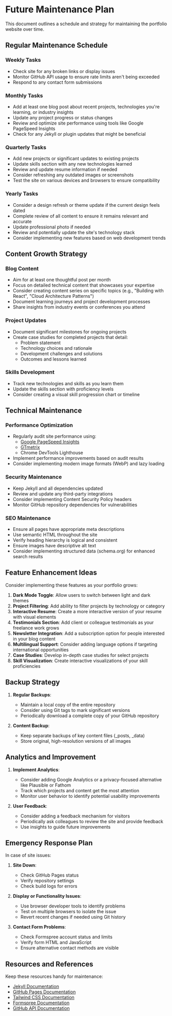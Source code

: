 # Future Maintenance Plan

This document outlines a schedule and strategy for maintaining the portfolio website over time.

## Regular Maintenance Schedule

### Weekly Tasks
- Check site for any broken links or display issues
- Monitor GitHub API usage to ensure rate limits aren't being exceeded
- Respond to any contact form submissions

### Monthly Tasks
- Add at least one blog post about recent projects, technologies you're learning, or industry insights
- Update any project progress or status changes
- Review and optimize site performance using tools like Google PageSpeed Insights
- Check for any Jekyll or plugin updates that might be beneficial

### Quarterly Tasks
- Add new projects or significant updates to existing projects
- Update skills section with any new technologies learned
- Review and update resume information if needed
- Consider refreshing any outdated images or screenshots
- Test the site on various devices and browsers to ensure compatibility

### Yearly Tasks
- Consider a design refresh or theme update if the current design feels dated
- Complete review of all content to ensure it remains relevant and accurate
- Update professional photo if needed
- Review and potentially update the site's technology stack
- Consider implementing new features based on web development trends

## Content Growth Strategy

### Blog Content
- Aim for at least one thoughtful post per month
- Focus on detailed technical content that showcases your expertise
- Consider creating content series on specific topics (e.g., "Building with React", "Cloud Architecture Patterns")
- Document learning journeys and project development processes
- Share insights from industry events or conferences you attend

### Project Updates
- Document significant milestones for ongoing projects
- Create case studies for completed projects that detail:
  - Problem statement
  - Technology choices and rationale
  - Development challenges and solutions
  - Outcomes and lessons learned

### Skills Development
- Track new technologies and skills as you learn them
- Update the skills section with proficiency levels
- Consider creating a visual skill progression chart or timeline

## Technical Maintenance

### Performance Optimization
- Regularly audit site performance using:
  - [Google PageSpeed Insights](https://pagespeed.web.dev/)
  - [GTmetrix](https://gtmetrix.com/)
  - Chrome DevTools Lighthouse
- Implement performance improvements based on audit results
- Consider implementing modern image formats (WebP) and lazy loading

### Security Maintenance
- Keep Jekyll and all dependencies updated
- Review and update any third-party integrations
- Consider implementing Content Security Policy headers
- Monitor GitHub repository dependencies for vulnerabilities

### SEO Maintenance
- Ensure all pages have appropriate meta descriptions
- Use semantic HTML throughout the site
- Verify heading hierarchy is logical and consistent
- Ensure images have descriptive alt text
- Consider implementing structured data (schema.org) for enhanced search results

## Feature Enhancement Ideas

Consider implementing these features as your portfolio grows:

1. **Dark Mode Toggle**: Allow users to switch between light and dark themes
2. **Project Filtering**: Add ability to filter projects by technology or category
3. **Interactive Resume**: Create a more interactive version of your resume with visual elements
4. **Testimonials Section**: Add client or colleague testimonials as your freelance work grows
5. **Newsletter Integration**: Add a subscription option for people interested in your blog content
6. **Multilingual Support**: Consider adding language options if targeting international opportunities
7. **Case Studies**: Develop in-depth case studies for select projects
8. **Skill Visualization**: Create interactive visualizations of your skill proficiencies

## Backup Strategy

1. **Regular Backups**:
   - Maintain a local copy of the entire repository
   - Consider using Git tags to mark significant versions
   - Periodically download a complete copy of your GitHub repository

2. **Content Backup**:
   - Keep separate backups of key content files (_posts, _data)
   - Store original, high-resolution versions of all images

## Analytics and Improvement

1. **Implement Analytics**:
   - Consider adding Google Analytics or a privacy-focused alternative like Plausible or Fathom
   - Track which projects and content get the most attention
   - Monitor user behavior to identify potential usability improvements

2. **User Feedback**:
   - Consider adding a feedback mechanism for visitors
   - Periodically ask colleagues to review the site and provide feedback
   - Use insights to guide future improvements

## Emergency Response Plan

In case of site issues:

1. **Site Down**:
   - Check GitHub Pages status
   - Verify repository settings
   - Check build logs for errors

2. **Display or Functionality Issues**:
   - Use browser developer tools to identify problems
   - Test on multiple browsers to isolate the issue
   - Revert recent changes if needed using Git history

3. **Contact Form Problems**:
   - Check Formspree account status and limits
   - Verify form HTML and JavaScript
   - Ensure alternative contact methods are visible

## Resources and References

Keep these resources handy for maintenance:

- [Jekyll Documentation](https://jekyllrb.com/docs/)
- [GitHub Pages Documentation](https://docs.github.com/en/pages)
- [Tailwind CSS Documentation](https://tailwindcss.com/docs)
- [Formspree Documentation](https://formspree.io/docs/)
- [GitHub API Documentation](https://docs.github.com/en/rest) 